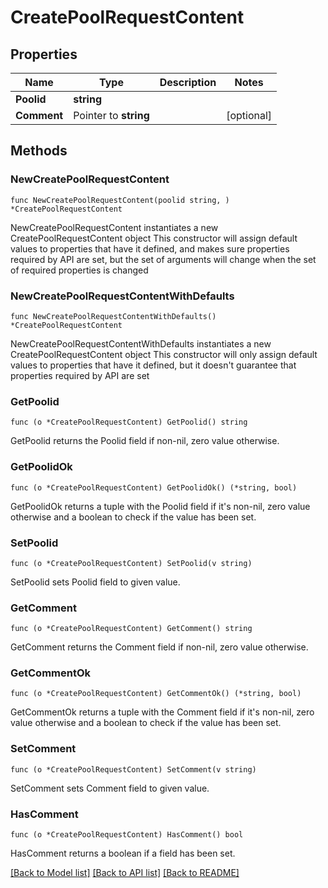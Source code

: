 # CreatePoolRequestContent

## Properties

Name | Type | Description | Notes
------------ | ------------- | ------------- | -------------
**Poolid** | **string** |  | 
**Comment** | Pointer to **string** |  | [optional] 

## Methods

### NewCreatePoolRequestContent

`func NewCreatePoolRequestContent(poolid string, ) *CreatePoolRequestContent`

NewCreatePoolRequestContent instantiates a new CreatePoolRequestContent object
This constructor will assign default values to properties that have it defined,
and makes sure properties required by API are set, but the set of arguments
will change when the set of required properties is changed

### NewCreatePoolRequestContentWithDefaults

`func NewCreatePoolRequestContentWithDefaults() *CreatePoolRequestContent`

NewCreatePoolRequestContentWithDefaults instantiates a new CreatePoolRequestContent object
This constructor will only assign default values to properties that have it defined,
but it doesn't guarantee that properties required by API are set

### GetPoolid

`func (o *CreatePoolRequestContent) GetPoolid() string`

GetPoolid returns the Poolid field if non-nil, zero value otherwise.

### GetPoolidOk

`func (o *CreatePoolRequestContent) GetPoolidOk() (*string, bool)`

GetPoolidOk returns a tuple with the Poolid field if it's non-nil, zero value otherwise
and a boolean to check if the value has been set.

### SetPoolid

`func (o *CreatePoolRequestContent) SetPoolid(v string)`

SetPoolid sets Poolid field to given value.


### GetComment

`func (o *CreatePoolRequestContent) GetComment() string`

GetComment returns the Comment field if non-nil, zero value otherwise.

### GetCommentOk

`func (o *CreatePoolRequestContent) GetCommentOk() (*string, bool)`

GetCommentOk returns a tuple with the Comment field if it's non-nil, zero value otherwise
and a boolean to check if the value has been set.

### SetComment

`func (o *CreatePoolRequestContent) SetComment(v string)`

SetComment sets Comment field to given value.

### HasComment

`func (o *CreatePoolRequestContent) HasComment() bool`

HasComment returns a boolean if a field has been set.


[[Back to Model list]](../README.md#documentation-for-models) [[Back to API list]](../README.md#documentation-for-api-endpoints) [[Back to README]](../README.md)


